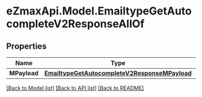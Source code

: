 
# eZmaxApi.Model.EmailtypeGetAutocompleteV2ResponseAllOf

## Properties

Name | Type | Description | Notes
------------ | ------------- | ------------- | -------------
**MPayload** | [**EmailtypeGetAutocompleteV2ResponseMPayload**](EmailtypeGetAutocompleteV2ResponseMPayload.md) |  | 

[[Back to Model list]](../README.md#documentation-for-models)
[[Back to API list]](../README.md#documentation-for-api-endpoints)
[[Back to README]](../README.md)

